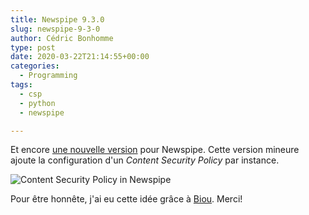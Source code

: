 ```yaml
---
title: Newspipe 9.3.0
slug: newspipe-9-3-0
author: Cédric Bonhomme
type: post
date: 2020-03-22T21:14:55+00:00
categories:
  - Programming
tags:
  - csp
  - python
  - newspipe

---
```

Et encore [une nouvelle version](https://git.sr.ht/~cedric/newspipe/refs/v9.3.0)
pour Newspipe. Cette version mineure ajoute la configuration
d'un _Content Security Policy_ par instance.

![Content Security Policy in Newspipe](/images/blog/2020/03/csp.png)

Pour être honnête, j'ai eu cette idée grâce à [Biou](https://vanschklift.com/).
Merci!
